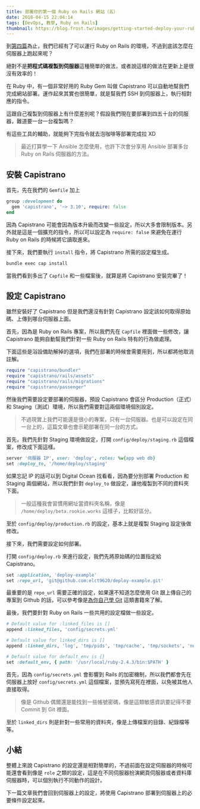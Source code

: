 ```yaml
---
title: 部署你的第一個 Ruby on Rails 網站（五）
date: 2018-04-15 22:04:14
tags: [DevOps, 教學, Ruby on Rails]
thumbnail: https://blog.frost.tw/images/getting-started-deploy-your-ruby-on-rails-part-5/thumbnail.png
---
```


到[第四篇](https://blog.frost.tw/posts/2018/04/10/Getting-started-deploy-your-Ruby-on-Rails-Part-4/)為止，我們已經有了可以運行 Ruby on Rails 的環境，不過到底該怎麼在伺服器上跑起來呢？

絕對不是**把程式碼複製到伺服器**這種簡單的做法，或者說這樣的做法在更新上是很沒有效率的！

<!-- more -->

在 Ruby 中，有一個非常好用的 Ruby Gem 叫做 Capistrano 可以自動地幫我們完成網站部署。運作起來其實也很簡單，就是幫我們 SSH 到伺服器上，執行相對應的指令。

這跟自己複製到伺服器上有什麼差別呢？假設我們現在要部署到四五十台的伺服器，難道要一台一台複製嗎？

有這些工具的輔助，就能夠下完指令就去泡咖啡等部署完成拉 XD

> 最近打算學一下 Ansible 怎麼使用，也許下次會分享用 Ansible 部署多台 Ruby on Rails 伺服器的方法。

## 安裝 Capistrano

首先，先在我們的 `Gemfile` 加上

```ruby
group :development do
  gem 'capistrano', '~> 3.10', require: false
end
```

因為 Capistrano 可能會因為版本升級而改變一些設定，所以大多會限制版本。另外就是這是一個擴充的指令，所以可以設定為 `require: false` 來避免在運行 Ruby on Rails 的時候將它讀取進來。

接下來，我們要執行 `install` 指令，將 Capistrano 所需的設定檔生成。

```bash
bundle exec cap install
```

當我們看到多出了 `Capfile` 和一些檔案後，就算是將 Capistrano 安裝完畢了！

## 設定 Capistrano

雖然安裝好了 Capistrano 但是我們還沒有針對 Capistrano 設定該如何取得原始碼、上傳到哪台伺服器上面。

首先，因為是 Ruby on Rails 專案，所以我們先在 `Capfile` 裡面做一些修改，讓 Capistrano 能夠自動幫我們針對一些 Ruby on Rails 特有的行為做處理。

下面這些是浴設備助解掉的選項，我們在部署的時候會需要用到，所以都將他取消註解。

```ruby
require "capistrano/bundler"
require "capistrano/rails/assets"
require "capistrano/rails/migrations"
require "capistrano/passenger"
```

然後我們需要設定要部署的伺服器，預設 Capistrano 會區分 Production（正式）和 Staging（測試）環境，所以我們需要對這兩個環境個別設定。

> 不過現實上我們可能還是很小的專案，只有一台伺服器。也是可以設定在同一台上的，這篇文章也會示範部署在同一台的方式。

首先，我們先針對 Staging 環境做設定，打開 `config/deploy/staging.rb` 這個檔案，修改成下面這樣。

```ruby
server '伺服器 IP', user: 'deploy', roles: %w{app web db}
set :deploy_to, '/home/deploy/staging'
```

如果忘記 IP 的話可以到 Digital Ocean 找看看，因為要分別部署 Production 和 Staging 兩個網站，所以我們針對 `deploy_to` 做設定，讓他複製到不同的資料夾下面。

> 一般這種我會習慣用網址當資料夾名稱，像是 `/home/deploy/beta.rookie.works` 這樣子，比較好區分。

至於 `config/deploy/production.rb` 的設定，基本上就是複製 Staging 設定後做修改。

接下來，我們需要設定如何部署。

打開 `config/deploy.rb` 來進行設定，我們先將原始碼的位置指定給 Capistrano。

```ruby
set :application, 'deploy-example'
set :repo_url, 'git@github.com:elct9620/deploy-example.git'
```

最重要的是 `repo_url` 需要正確的設定，如果還不知道怎麼使用 Git 跟上傳自己的專案到 Github 的話，可以參考像是[為你自己學 Git](https://gitbook.tw/) 這類書籍來了解。

最後，我們要針對 Ruby on Rails 一些共用的設定檔做一些設定。

```ruby
# Default value for :linked_files is []
append :linked_files, 'config/secrets.yml'

# Default value for linked_dirs is []
append :linked_dirs, 'log', 'tmp/pids', 'tmp/cache', 'tmp/sockets', 'node_modules', 'public/shared', 'public/uploads'

# Default value for default_env is {}
set :default_env, { path: '/usr/local/ruby-2.4.3/bin:$PATH' }
```

首先，因為 `config/secrets.yml` 會影響到 Rails 的加密機制，所以我們都會先在伺服器上放好 `config/secrets.yml` 這個檔案，並預先寫死在裡面，以免被其他人直接取得。

> 像是 Github 偶爾還是能找到一些帳號密碼，像是這類敏感資訊要記得不要 Commit 到 Git 裡面。


至於 `linked_dirs` 則是針對一些常用的資料夾，像是上傳檔案的目錄、紀錄檔等等。

## 小結

整體上來說 Capistrano 的設定還是相對簡單的，不過前面在設定伺服器的時候可能還會看到像是 `role` 之類的設定，這是在不同伺服器扮演網頁伺服器或者資料庫伺服器時，可以個別執行不同動作的設計。

下一篇文章我們會回到伺服器上的設定，將使用 Capistrano 部署到伺服器上的必要條件設定起來。

